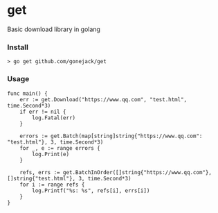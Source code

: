 # get
Basic download library in golang

### Install
```shell
> go get github.com/gonejack/get
```

### Usage
```golang
func main() {
	err := get.Download("https://www.qq.com", "test.html", time.Second*3)
	if err != nil {
		log.Fatal(err)
	}

	errors := get.Batch(map[string]string{"https://www.qq.com": "test.html"}, 3, time.Second*3)
	for _, e := range errors {
		log.Print(e)
	}

	refs, errs := get.BatchInOrder([]string{"https://www.qq.com"}, []string{"test.html"}, 3, time.Second*3)
	for i := range refs {
		log.Printf("%s: %s", refs[i], errs[i])
	}
}
```
